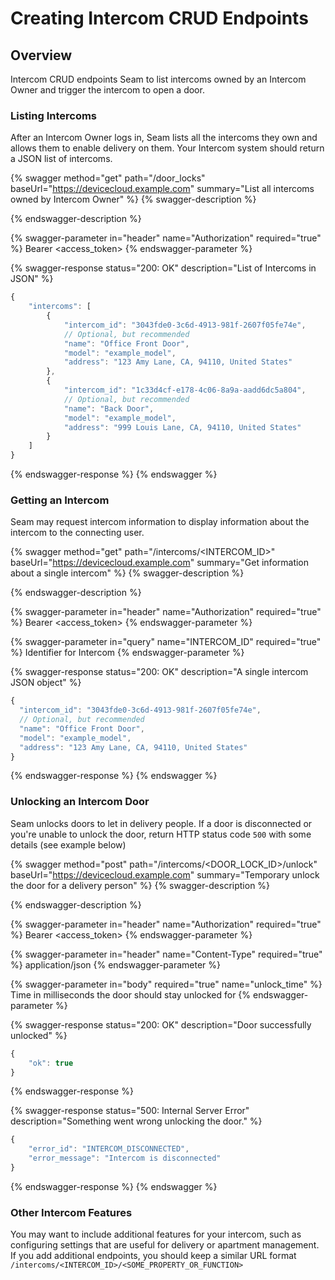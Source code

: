 # Creating Intercom CRUD Endpoints

## Overview

Intercom CRUD endpoints Seam to list intercoms owned by an Intercom Owner and trigger the intercom to open a door.

### Listing Intercoms

After an Intercom Owner logs in, Seam lists all the intercoms they own and allows them to enable delivery on them. Your Intercom system should return a JSON list of intercoms.

{% swagger method="get" path="/door_locks" baseUrl="https://devicecloud.example.com" summary="List all intercoms owned by Intercom Owner" %}
{% swagger-description %}

{% endswagger-description %}

{% swagger-parameter in="header" name="Authorization" required="true" %}
Bearer <access_token>
{% endswagger-parameter %}

{% swagger-response status="200: OK" description="List of Intercoms in JSON" %}
```javascript
{
    "intercoms": [
        {
            "intercom_id": "3043fde0-3c6d-4913-981f-2607f05fe74e",
            // Optional, but recommended
            "name": "Office Front Door",
            "model": "example_model",
            "address": "123 Amy Lane, CA, 94110, United States"
        },
        {
            "intercom_id": "1c33d4cf-e178-4c06-8a9a-aadd6dc5a804",
            // Optional, but recommended
            "name": "Back Door",
            "model": "example_model",
            "address": "999 Louis Lane, CA, 94110, United States"
        }
    ]
}
```
{% endswagger-response %}
{% endswagger %}

### Getting an Intercom

Seam may request intercom information to display information about the intercom to the connecting user.

{% swagger method="get" path="/intercoms/<INTERCOM_ID>" baseUrl="https://devicecloud.example.com" summary="Get information about a single intercom" %}
{% swagger-description %}

{% endswagger-description %}

{% swagger-parameter in="header" name="Authorization" required="true" %}
Bearer <access_token>
{% endswagger-parameter %}

{% swagger-parameter in="query" name="INTERCOM_ID" required="true" %}
Identifier for Intercom
{% endswagger-parameter %}

{% swagger-response status="200: OK" description="A single intercom JSON object" %}
```javascript
{
  "intercom_id": "3043fde0-3c6d-4913-981f-2607f05fe74e",
  // Optional, but recommended
  "name": "Office Front Door",
  "model": "example_model",
  "address": "123 Amy Lane, CA, 94110, United States"
}
```
{% endswagger-response %}
{% endswagger %}

### Unlocking an Intercom Door

Seam unlocks doors to let in delivery people. If a door is disconnected or you're unable to unlock the door, return HTTP status code `500` with some details (see example below)

{% swagger method="post" path="/intercoms/<DOOR_LOCK_ID>/unlock" baseUrl="https://devicecloud.example.com" summary="Temporary unlock the door for a delivery person" %}
{% swagger-description %}

{% endswagger-description %}

{% swagger-parameter in="header" name="Authorization" required="true" %}
Bearer <access_token>
{% endswagger-parameter %}

{% swagger-parameter in="header" name="Content-Type" required="true" %}
application/json
{% endswagger-parameter %}

{% swagger-parameter in="body" required="true" name="unlock_time" %}
Time in milliseconds the door should stay unlocked for
{% endswagger-parameter %}

{% swagger-response status="200: OK" description="Door successfully unlocked" %}
```javascript
{
    "ok": true
}
```
{% endswagger-response %}

{% swagger-response status="500: Internal Server Error" description="Something went wrong unlocking the door." %}
```javascript
{
    "error_id": "INTERCOM_DISCONNECTED",
    "error_message": "Intercom is disconnected"
}
```
{% endswagger-response %}
{% endswagger %}

### Other Intercom Features

You may want to include additional features for your intercom, such as configuring settings that are useful for delivery or apartment management. If you add additional endpoints, you should keep a similar URL format `/intercoms/<INTERCOM_ID>/<SOME_PROPERTY_OR_FUNCTION>`
